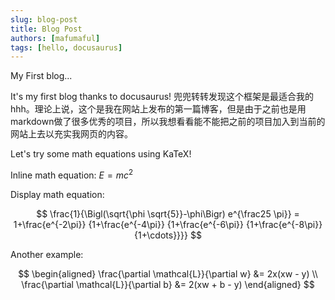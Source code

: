 ```yaml
---
slug: blog-post
title: Blog Post
authors: [mafumaful]
tags: [hello, docusaurus]
---
```


My First blog...

<!-- truncate -->

It's my first blog thanks to docusaurus! 兜兜转转发现这个框架是最适合我的hhh。理论上说，这个是我在网站上发布的第一篇博客，但是由于之前也是用markdown做了很多优秀的项目，所以我想看看能不能把之前的项目加入到当前的网站上去以充实我网页的内容。

Let's try some math equations using KaTeX!

Inline math equation: $E = mc^2$

Display math equation:

$$
\frac{1}{\Bigl(\sqrt{\phi \sqrt{5}}-\phi\Bigr) e^{\frac25 \pi}} = 1+\frac{e^{-2\pi}} {1+\frac{e^{-4\pi}} {1+\frac{e^{-6\pi}} {1+\frac{e^{-8\pi}} {1+\cdots}}}}
$$

Another example:

$$
\begin{aligned}
\frac{\partial \mathcal{L}}{\partial w} &= 2x(xw - y) \\
\frac{\partial \mathcal{L}}{\partial b} &= 2(xw + b - y)
\end{aligned}
$$